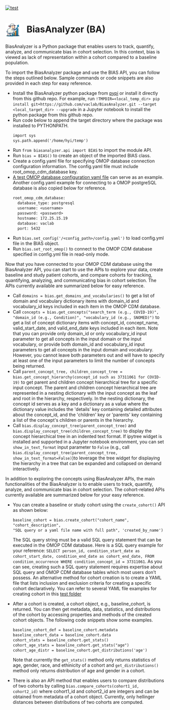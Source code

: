 [![test](https://github.com/VACLab/BiasAnalyzer/actions/workflows/test.yml/badge.svg?branch=main)](https://github.com/VACLab/BiasAnalyzer/actions/workflows/test.yml)
<h1>
  <img src="./assets/logo.png" alt="Project Logo" width="50" style="vertical-align: middle; margin-right: 10px;">
  BiasAnalyzer (BA)
</h1>

BiasAnalyzer is a Python package that enables users to track, quantify, analyze, and communicate bias in cohort 
selection. In this context, bias is viewed as lack of representation within a cohort compared to a baseline population.

To import the BiasAnalyzer package and use the BIAS API, you can follow the steps outlined below. Sample commands or 
code snippets are also provided in each step for easy reference.

- Install the BiasAnalyzer python package from [pypi](https://pypi.org/) or 
install it directly from this github repo. For example, run 
`!TMPDIR=<local_temp_dir> pip install git+https://github.com/vaclab/BiasAnalyzer.git --target <local_target_dir> --upgrade`
in a Jupyter notebook to install the python package from this github repo. 
- Run code below to append the target directory where the package was installed to PYTHONPATH.
  ```
  import sys
  sys.path.append('/home/hyi/temp')
  ```
- Run `from biasanalyzer.api import BIAS` to import the module API.
- Run `bias = BIAS()` to create an object of the imported BIAS class.
- Create a config.yaml file for specifying OMOP database connection configuration information. 
The config.yaml file must include root_omop_cdm_database key. 
- [A test OMOP database configuration yaml file](https://github.com/VACLab/BiasAnalyzer/blob/main/tests/assets/test_config.yaml) 
can serve as an example. Another config.yaml example for connecting to a OMOP postgreSQL database 
is also copied below for reference.
  ```angular2html
  root_omop_cdm_database:
    database_type: postgresql
    username: <username>
    password: <password>
    hostname: 172.25.15.19
    database: vaclab
    port: 5432
  ```
- Run `bias.set_config('/<config_path>/config.yaml')` to load config.yml file in the BIAS object. 
- Run `bias.set_root_omop()` to connect to the OMOP CDM database specified in config.yml file in read-only mode.

Now that you have connected to your OMOP CDM database using the BiasAnalyzer API, you can start to use the APIs 
to explore your data, create baseline and study patient cohorts, and compare cohorts for tracking, quantifying, 
analyzing, and communicating bias in cohort selection. The APIs currently available are summarized below for easy reference.
- Call `domains = bias.get_domains_and_vocabularies()` to get a list of domain and vocabulary dictionary items with domain_id and 
vocabulary_id keys included in each item in the OMOP CDM database. 
- Call `concepts = bias.get_concepts("search_term (e.g., COVID-19)", "domain_id (e.g., Condition)", "vocabulary_id (e.g., SNOMED)")` 
to get a list of concept dictionary items with concept_id, concept_name, valid_start_date, and valid_end_date keys 
included in each item. Note that you can provide only domain_id or only vocabulary_id input parameter to get all
concepts in the input domain or the input vocabulary, or provide both domain_id and vocabulary_id input parameters to 
get all concepts in the input domain and vocabulary. However, you cannot leave both parameters out and 
will have to specify at least one of the input parameters to limit the number of concepts being returned.  
- Call `parent_concept_tree, children_concept_tree = bias.get_concept_hierarchy(concept_id such as 37311061 for COVID-19)`
to get parent and children concept hierarchical tree for a specific input concept. The parent and children concept hierarchical 
tree are represented in a nesting dictionary with the input concept as the leaf and root in the hierarchy, respectively. 
In the nesting dictionary, the concept id serves as a key and a dictionary as a value where the dictionary value includes
the 'details' key containing detailed attributes about the concept_id, and the 'children' key or 'parents' key 
containing a list of the concept's children or parents in the hierarchy. 
- Call `bias.display_concept_tree(parent_concept_tree)` and `bias.display_concept_tree(children_concept_tree)` to display 
the concept hierarchical tree in an indented text format. If ipytree widget is installed and supported in a Jupyter notebook 
environment, you can set `show_in_text_format` input parameter to `False` 
(e.g., call `bias.display_concept_tree(parent_concept_tree,  show_in_text_format=False)`)to leverage the tree widget for displaying 
the hierarchy in a tree that can be expanded and collapsed on demand interactively.   

In addition to exploring the concepts using BiasAnalyzer APIs, the main functionalities of the BiasAnalyzer is 
to enable users to track, quantify, analyze, and communicate bias in cohort selection. The cohort-related APIs 
currently available are summarized below for your easy reference.

- You can create a baseline or study cohort using the `create_cohort()` API as shown below:
  ```angular2html
  baseline_cohort = bias.create_cohort("cohort_name", "cohort_description", 
  "SQL query or a yaml file name with full path", 'created_by_name')       
  ```
  The SQL query string must be a valid SQL query statement that can be executed in the OMOP CDM database. Here is 
a SQL query example for your reference: 
`SELECT person_id, condition_start_date as cohort_start_date, condition_end_date as cohort_end_date, FROM condition_occurrence WHERE condition_concept_id = 37311061`. 
As you can see, creating such a SQL query statement requires expertise about SQL query and OMOP CDM database tables 
which most users don't possess. An alternative method for cohort creation is to create a YAML file 
that lists inclusion and exclusion criteria for creating a specific cohort declaratively. You can refer to 
several YAML file examples for creating cohort in this [test folder](https://github.com/VACLab/BiasAnalyzer/tree/main/tests/assets/cohort_creation)
- After a cohort is created, a cohort object, e.g., baseline_cohort, is returned. You can then get metadata, 
data, statistics, and distributions of the cohort by accessing properties and methods of the created cohort objects. 
The following code snippets show some examples.
  ```angular2html
  baseline_cohort_def = baseline_cohort.metadata
  baseline_cohort_data = baseline_cohort.data
  cohort_stats = baseline_cohort.get_stats()
  cohort_age_stats = baseline_cohort.get_stats("age")
  cohort_age_distr = baseline_cohort.get_distributions('age')
  ```
  Note that currently the `get_stats()` method only returns statistics of age, gender, race, and ethinicity of a cohort 
and `get_distributions()` method only returns distribution of age and gender in a cohort.

- There is also an API method that enables users to compare distributions of two cohorts by calling `bias.compare_cohorts(cohort1_id, cohort2_id)` 
where cohort1_id and cohort2_id are integers and can be obtained from metadata of a cohort object. Currently, 
only hellinger distances between distributions of two cohorts are computed.
